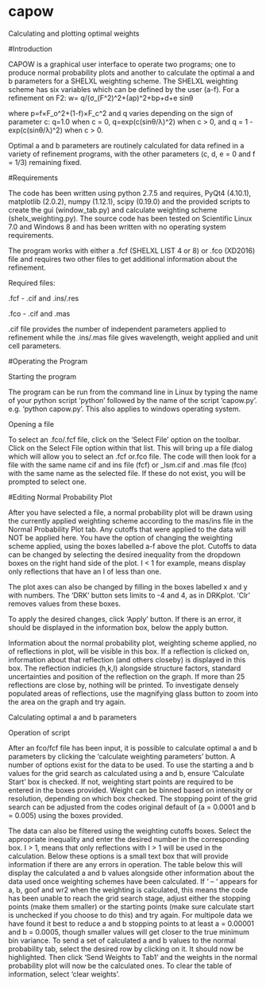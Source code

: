 # capow
Calculating and plotting optimal weights

#Introduction

CAPOW is a graphical user interface to operate two programs; one to produce normal probability plots and another to calculate the optimal a and b parameters for a SHELXL weighting scheme. The SHELXL weighting scheme has six variables which can be defined by the user (a-f). For a refinement on F2:
w=  q/(σ_(F^2)^2+(ap)^2+bp+d+e sin⁡θ 

where p=f×F_o^2+(1-f)×F_c^2 and q varies depending on the sign of parameter c: q=1.0 when c = 0, q=exp⁡(c(sin⁡θ/λ)^2)  when c > 0, and q = 1 - exp⁡(c(sin⁡θ/λ)^2)  when c > 0.

Optimal a and b parameters are routinely calculated for data refined in a variety of refinement programs, with the other parameters (c, d, e = 0 and f = 1/3) remaining fixed.

#Requirements

The code has been written using python 2.7.5 and requires, PyQt4 (4.10.1), matplotlib (2.0.2), numpy (1.12.1), scipy (0.19.0) and the provided scripts to create the gui (window_tab.py) and calculate weighting scheme (shelx_weighting.py). The source code has been tested on Scientific Linux 7.0 and Windows 8 and has been written with no operating system requirements.

The program works with either a .fcf (SHELXL LIST 4 or 8) or .fco (XD2016) file and requires two other files to get additional information about the refinement.

Required files:

.fcf - .cif and .ins/.res

.fco - .cif and .mas

.cif file provides the number of independent parameters applied to refinement while the .ins/.mas file gives wavelength, weight applied and unit cell parameters.

#Operating the Program

Starting the program

The program can be run from the command line in Linux by typing the name of your python script ‘python’ followed by the name of the script ‘capow.py’. e.g. ‘python capow.py’.
This also applies to windows operating system.

Opening a file

To select an .fco/.fcf file, click on the ‘Select File’ option on the toolbar. Click on the Select File option within that list. This will bring up a file dialog which will allow you to select an .fcf or.fco file. The code will then look for a file with the same name cif and ins file (fcf) or \_lsm.cif and .mas file (fco) with the same name as the selected file. If these do not exist, you will be prompted to select one. 

#Editing Normal Probability Plot

After you have selected a file, a normal probability plot will be drawn using the currently applied weighting scheme according to the mas/ins file in the Normal Probability Plot tab. Any cutoffs that were applied to the data will NOT be applied here. 
You have the option of changing the weighting scheme applied, using the boxes labelled a-f above the plot. Cutoffs to data can be changed by selecting the desired inequality from the dropdown boxes on the right hand side of the plot. I < 1 for example, means display only reflections that have an I of less than one.

The plot axes can also be changed by filling in the boxes labelled x and y with numbers. The ‘DRK’ button sets limits to -4 and 4, as in DRKplot. ‘Clr’ removes values from these boxes.

To apply the desired changes, click ‘Apply’ button. If there is an error, it should be displayed in the information box, below the apply button.

Information about the normal probability plot, weighting scheme applied, no of reflections in plot, will be visible in this box.
If a reflection is clicked on, information about that reflection (and others closeby) is displayed in this box. The reflection indicies (h,k,l) alongside structure factors, standard uncertainties and position of the reflection on the graph. If more than 25 reflections are close by, nothing will be printed. To investigate densely populated areas of reflections, use the magnifying glass button to zoom into the area on the graph and try again.

Calculating optimal a and b parameters

Operation of script

After an fco/fcf file has been input, it is possible to calculate optimal a and b parameters by clicking the ‘calculate weighting parameters’ button. A number of options exist for the data to be used.
To use the starting a and b values for the grid search as calculated using a and b, ensure ‘Calculate Start’ box is checked. If not, weighting start points are required to be entered in the boxes provided.
Weight can be binned based on intensity or resolution, depending on which box checked.
The stopping point of the grid search can be adjusted from the codes original default of (a = 0.0001 and b = 0.005) using the boxes provided.

The data can also be filtered using the weighting cutoffs boxes. Select the appropriate inequality and enter the desired number in the corresponding box. I > 1, means that only reflections with I > 1 will be used in the calculation.
Below these options is a small text box that will provide information if there are any errors in operation. The table below this will display the calculated a and b values alongside other information about the data used once weighting schemes have been calculated.
If ‘ – ‘ appears for a, b, goof and wr2 when the weighting is calculated, this means the code has been unable to reach the grid search stage, adjust either the stopping points (make them smaller) or the starting points (make sure calculate start is unchecked if you choose to do this) and try again. For multipole data we have found it best to reduce a and b stopping points to at least a = 0.00001 and b = 0.0005, though smaller values will get closer to the true minimum bin variance.
To send a set of calculated a and b values to the normal probability tab, select the desired row by clicking on it. It should now be highlighted. Then click ‘Send Weights to Tab1’ and the weights in the normal probability plot will now be the calculated ones.
To clear the table of information, select ‘clear weights’.
